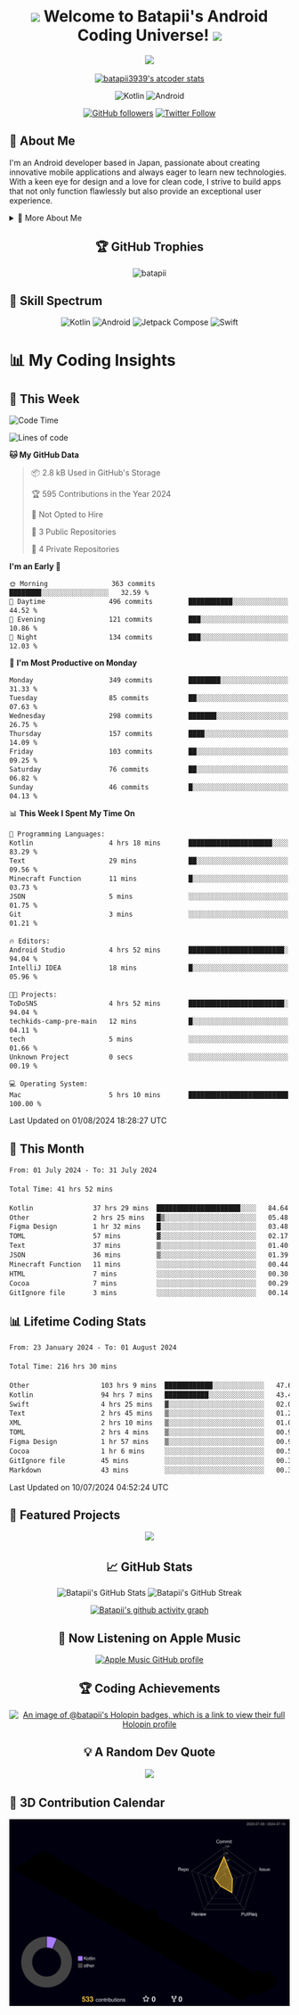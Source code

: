 <h1 align="center">
  <img src="https://media.giphy.com/media/hvRJCLFzcasrR4ia7z/giphy.gif" width="28">
  Welcome to Batapii's Android Coding Universe!
  <img src="https://media.giphy.com/media/hvRJCLFzcasrR4ia7z/giphy.gif" width="28">
</h1>

<p align="center">
  <img src="https://readme-typing-svg.herokuapp.com/?lines=Android+Developer+in+Japan;Always%20learning%20new%20things&font=Fira%20Code&center=true&width=440&height=45&color=f75c7e&vCenter=true&size=22">
</p>

<div align="center">

[![batapii3939's atcoder stats](https://atcoder-readme-stats.vercel.app/stats/batapii3939?theme=dark&show_history=5&width=450)](https://github.com/iwbc-mzk/atcoder-readme-stats)

![Kotlin](https://img.shields.io/badge/Kotlin-★☆☆☆☆☆☆☆☆☆-brightgreen)
![Android](https://img.shields.io/badge/Android-★☆☆☆☆☆☆☆☆☆-brightgreen)

  
[![GitHub followers](https://img.shields.io/github/followers/batapii?style=social)](https://github.com/batapii)
[![Twitter Follow](https://img.shields.io/twitter/follow/batapii?style=social)](https://twitter.com/batapii3939)

</div>

## 🚀 About Me
I'm an Android developer based in Japan, passionate about creating innovative mobile applications and always eager to learn new technologies. With a keen eye for design and a love for clean code, I strive to build apps that not only function flawlessly but also provide an exceptional user experience.

<details>
<summary>🌟 More About Me</summary>

- 🔭 I'm currently working on revolutionizing mobile productivity apps
- 🌱 I'm currently learning Kotlin Multiplatform and Jetpack Compose
- 👯 I'm looking to collaborate on open-source Android projects
- 💬 Ask me about Android development, Kotlin, and mobile UX design
- ⚡ Fun fact: I can solve a Rubik's cube in under 2 minutes!

</details>

<h2 align="center">🏆 GitHub Trophies</h2>
<p align="center">
  <img src="https://github-profile-trophy.vercel.app/?username=batapii&theme=nord&column=7&no-frame=true&no-bg=true&rank=SECRET,SSS,SS,S,AAA,AA,A,B,C,?" alt="batapii" />
</p>

## 🌈 Skill Spectrum

<div align="center">

![Kotlin](https://img.shields.io/badge/Kotlin-0095D5?style=for-the-badge&logo=kotlin&logoColor=white)
![Android](https://img.shields.io/badge/Android-3DDC84?style=for-the-badge&logo=android&logoColor=white)
![Jetpack Compose](https://img.shields.io/badge/Jetpack%20Compose-4285F4?style=for-the-badge&logo=jetpackcompose&logoColor=white)
![Swift](https://img.shields.io/badge/Swift-FA7343?style=for-the-badge&logo=swift&logoColor=white)

</div>


# 📊 My Coding Insights

## 📅 This Week
<!--START_SECTION:waka-week-->
![Code Time](http://img.shields.io/badge/Code%20Time-216%20hrs%2030%20mins-blue)

![Lines of code](https://img.shields.io/badge/From%20Hello%20World%20I%27ve%20Written-72.8%20thousand%20lines%20of%20code-blue)

**🐱 My GitHub Data** 

> 📦 2.8 kB Used in GitHub's Storage 
 > 
> 🏆 595 Contributions in the Year 2024
 > 
> 🚫 Not Opted to Hire
 > 
> 📜 3 Public Repositories 
 > 
> 🔑 4 Private Repositories 
 > 
**I'm an Early 🐤** 

```text
🌞 Morning                363 commits         ████████░░░░░░░░░░░░░░░░░   32.59 % 
🌆 Daytime                496 commits         ███████████░░░░░░░░░░░░░░   44.52 % 
🌃 Evening                121 commits         ███░░░░░░░░░░░░░░░░░░░░░░   10.86 % 
🌙 Night                  134 commits         ███░░░░░░░░░░░░░░░░░░░░░░   12.03 % 
```
📅 **I'm Most Productive on Monday** 

```text
Monday                   349 commits         ████████░░░░░░░░░░░░░░░░░   31.33 % 
Tuesday                  85 commits          ██░░░░░░░░░░░░░░░░░░░░░░░   07.63 % 
Wednesday                298 commits         ███████░░░░░░░░░░░░░░░░░░   26.75 % 
Thursday                 157 commits         ████░░░░░░░░░░░░░░░░░░░░░   14.09 % 
Friday                   103 commits         ██░░░░░░░░░░░░░░░░░░░░░░░   09.25 % 
Saturday                 76 commits          ██░░░░░░░░░░░░░░░░░░░░░░░   06.82 % 
Sunday                   46 commits          █░░░░░░░░░░░░░░░░░░░░░░░░   04.13 % 
```


📊 **This Week I Spent My Time On** 

```text
💬 Programming Languages: 
Kotlin                   4 hrs 18 mins       █████████████████████░░░░   83.29 % 
Text                     29 mins             ██░░░░░░░░░░░░░░░░░░░░░░░   09.56 % 
Minecraft Function       11 mins             █░░░░░░░░░░░░░░░░░░░░░░░░   03.73 % 
JSON                     5 mins              ░░░░░░░░░░░░░░░░░░░░░░░░░   01.75 % 
Git                      3 mins              ░░░░░░░░░░░░░░░░░░░░░░░░░   01.21 % 

🔥 Editors: 
Android Studio           4 hrs 52 mins       ████████████████████████░   94.04 % 
IntelliJ IDEA            18 mins             █░░░░░░░░░░░░░░░░░░░░░░░░   05.96 % 

🐱‍💻 Projects: 
ToDoSNS                  4 hrs 52 mins       ████████████████████████░   94.04 % 
techkids-camp-pre-main   12 mins             █░░░░░░░░░░░░░░░░░░░░░░░░   04.11 % 
tech                     5 mins              ░░░░░░░░░░░░░░░░░░░░░░░░░   01.66 % 
Unknown Project          0 secs              ░░░░░░░░░░░░░░░░░░░░░░░░░   00.19 % 

💻 Operating System: 
Mac                      5 hrs 10 mins       █████████████████████████   100.00 % 
```


 Last Updated on 01/08/2024 18:28:27 UTC
<!--END_SECTION:waka-week-->

## 📅 This Month
<!--START_SECTION:wakamonth-->

```txt
From: 01 July 2024 - To: 31 July 2024

Total Time: 41 hrs 52 mins

Kotlin               37 hrs 29 mins  █████████████████████░░░░   84.64 %
Other                2 hrs 25 mins   █▒░░░░░░░░░░░░░░░░░░░░░░░   05.48 %
Figma Design         1 hr 32 mins    █░░░░░░░░░░░░░░░░░░░░░░░░   03.48 %
TOML                 57 mins         ▓░░░░░░░░░░░░░░░░░░░░░░░░   02.17 %
Text                 37 mins         ▒░░░░░░░░░░░░░░░░░░░░░░░░   01.40 %
JSON                 36 mins         ▒░░░░░░░░░░░░░░░░░░░░░░░░   01.39 %
Minecraft Function   11 mins         ░░░░░░░░░░░░░░░░░░░░░░░░░   00.44 %
HTML                 7 mins          ░░░░░░░░░░░░░░░░░░░░░░░░░   00.30 %
Cocoa                7 mins          ░░░░░░░░░░░░░░░░░░░░░░░░░   00.29 %
GitIgnore file       3 mins          ░░░░░░░░░░░░░░░░░░░░░░░░░   00.14 %
```

<!--END_SECTION:wakamonth-->

## 📊 Lifetime Coding Stats

<!--START_SECTION:wakaalltime-->

```txt
From: 23 January 2024 - To: 01 August 2024

Total Time: 216 hrs 30 mins

Other                  103 hrs 9 mins  ████████████░░░░░░░░░░░░░   47.65 %
Kotlin                 94 hrs 7 mins   ███████████░░░░░░░░░░░░░░   43.47 %
Swift                  4 hrs 25 mins   ▓░░░░░░░░░░░░░░░░░░░░░░░░   02.04 %
Text                   2 hrs 45 mins   ▒░░░░░░░░░░░░░░░░░░░░░░░░   01.27 %
XML                    2 hrs 10 mins   ▒░░░░░░░░░░░░░░░░░░░░░░░░   01.01 %
TOML                   2 hrs 4 mins    ▒░░░░░░░░░░░░░░░░░░░░░░░░   00.96 %
Figma Design           1 hr 57 mins    ▒░░░░░░░░░░░░░░░░░░░░░░░░   00.91 %
Cocoa                  1 hr 6 mins     ░░░░░░░░░░░░░░░░░░░░░░░░░   00.51 %
GitIgnore file         45 mins         ░░░░░░░░░░░░░░░░░░░░░░░░░   00.35 %
Markdown               43 mins         ░░░░░░░░░░░░░░░░░░░░░░░░░   00.33 %
```

<!--END_SECTION:wakaalltime-->

Last Updated on 10/07/2024 04:52:24 UTC

## 🌟 Featured Projects

<div align="center">
  <a href="https://github.com/batapii/ToDoSNS">
    <img src="https://github-readme-stats.vercel.app/api/pin/?username=batapii&repo=ToDoSNS&theme=radical" />
  </a>

## 📈 GitHub Stats

<div align="center">
  <img src="https://github-readme-stats.vercel.app/api?username=batapii&show_icons=true&theme=radical" alt="Batapii's GitHub Stats" />
  <img src="https://github-readme-streak-stats.herokuapp.com/?user=batapii&theme=radical" alt="Batapii's GitHub Streak" />
  
[![Batapii's github activity graph](https://github-readme-activity-graph.vercel.app/graph?username=batapii&theme=react-dark)](https://github.com/ashutosh00710/github-readme-activity-graph)
</div>

## 🎵 Now Listening on Apple Music

<div align="center">
  
[![Apple Music GitHub profile](https://music-profile.rayriffy.com/theme/dark.svg?uid=001005.6598667d2ffd4a10a4f429edd0ba24c4.1156)](https://github.com/rayriffy/apple-music-github-profile)

</div>


## 🏆 Coding Achievements

<div align="center">

[![An image of @batapii's Holopin badges, which is a link to view their full Holopin profile](https://holopin.me/batapii)](https://holopin.io/@batapii)

</div>

## 💡 A Random Dev Quote

<div align="center">

![](https://quotes-github-readme.vercel.app/api?type=horizontal&theme=radical)

</div>

</div>

## 🚀 3D Contribution Calendar

<div align="center">
  
![](./profile-3d-contrib/profile-night-rainbow.svg)

</div>
